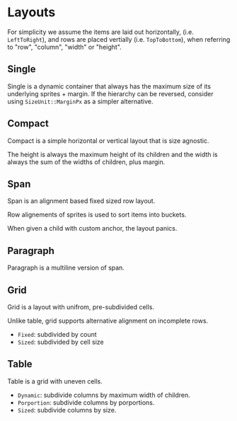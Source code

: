 # Layouts

For simplicity we assume the items are laid out horizontally, (i.e. `LeftToRight`),
and rows are placed vertially (i.e. `TopToBottom`), when referring to
"row", "column", "width" or "height".

## Single

Single is a dynamic container that always has the maximum size of its underlying sprites + margin.
If the hierarchy can be reversed, consider using `SizeUnit::MarginPx` as a simpler alternative.

## Compact

Compact is a simple horizontal or vertical layout that is size agnostic.

The height is always the maximum height of its children and the width is always the
sum of the widths of children, plus margin.

## Span

Span is an alignment based fixed sized row layout.

Row alignements of sprites is used to sort items into buckets.

When given a child with custom anchor, the layout panics.

## Paragraph

Paragraph is a multiline version of span.

## Grid

Grid is a layout with unifrom, pre-subdivided cells.

Unlike table, grid supports alternative alignment on incomplete rows.

* `Fixed`: subdivided by count
* `Sized`: subdivided by cell size

## Table

Table is a grid with uneven cells.

* `Dynamic`: subdivide columns by maximum width of children.
* `Porportion`: subdivide columns by porportions.
* `Sized`: subdivide columns by size.
